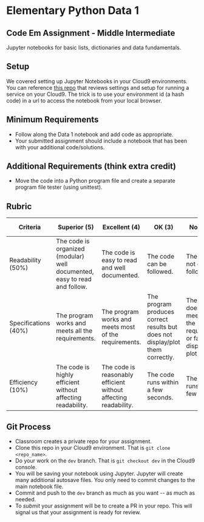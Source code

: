 # Elementary Python Data 1
## Code Em Assignment - Middle Intermediate
Jupyter notebooks for basic lists, dictionaries and data fundamentals.

## Setup
We covered setting up Jupyter Notebooks in your Cloud9 environments. You can reference [this repo](https://github.com/techemstudios/MyFirstWebsite) that reviews settings and setup for running a service on your Cloud9. The trick is to use your environment id (a hash code) in a url to access the notebook from your local browser.

## Minimum Requirements

* Follow along the Data 1 notebook and add code as appropriate.
* Your submitted assignment should include a notebook that has been with your additional code/solutions.

## Additional Requirements (think extra credit)

* Move the code into a Python program file and create a separate program file tester (using unittest).

## Rubric

| Criteria | Superior (5) | Excellent (4) | OK (3) | Not OK (2) | Unsatisfactory (1) | Grade/Comments |
| --- | --- | --- | --- | --- | --- | --- |
| Readability (50%) | The code is organized (modular) well documented, easy to read and follow. | The code is easy to read and well documented. | The code can be followed. | The code is not easily followed. | The code is a mess. |  |
| Specifications (40%) | The program works and meets all the requirements. | The program works and meets most of the requirements. | The program produces correct results but does not display/plot them correctly. | The program does not meet most of the requirements or fails to display or plot any. | Program does not work at all. |  |
| Efficiency (10%) | The code is highly efficient without affecting readability. | The code is reasonably efficient without affecting readability. | The code runs within a few seconds. | The code runs within a few minutes. | The code takes over an hour to run (or doesn't run at all). | |

## Git Process

 * Classroom creates a private repo for your assignment.
 * Clone this repo in your Cloud9 environment. That is `git clone <repo_name>`.
 * Do your work on the `dev` branch. That is `git checkout dev` in the Cloud9 console.
 * You will be saving your notebook using Jupyter. Jupyter will create many additional autosave files. You only need to commit changes to the main notebook file.
 * Commit and push to the `dev` branch as much as you want -- as much as needed.
 * To _submit_ your assignment will be to create a PR in your repo. This will signal us that your assignment is ready for review.

